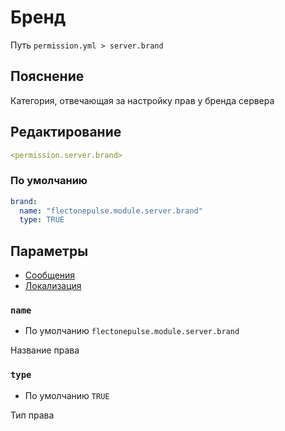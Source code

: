 # Бренд
Путь `permission.yml > server.brand`

## Пояснение
Категория, отвечающая за настройку прав у бренда сервера

## Редактирование
```yaml
<permission.server.brand>
```

### По умолчанию
```yaml
brand:
  name: "flectonepulse.module.server.brand"
  type: TRUE
```

## Параметры

- [Сообщения](/ru/brand/)
- [Локализация](/ru/localizations/ru_ru/brand/)

### `name`
- По умолчанию `flectonepulse.module.server.brand`

Название права

### `type`
- По умолчанию `TRUE`

Тип права

<!--@include: @/ru/parts/permission.md-->


